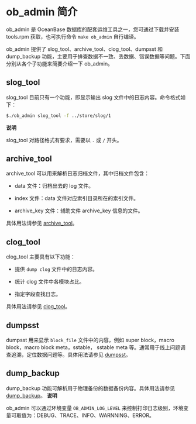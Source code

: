ob_admin 简介 
================================



ob_admin 是 OceanBase 数据库的配套运维工具之一，您可通过下载并安装 tools.rpm 获取，也可执行命令 `make ob_admin` 自行编译。

ob_admin 提供了 slog_tool、archive_tool、clog_tool、dumpsst 和 dump_backup 功能，主要用于排查数据不一致、丢数据、错误数据等问题。下面分别从各个子功能来简要介绍一下 ob_admin。

slog_tool 
------------------------------

slog_tool 目前只有一个功能，即显示输出 slog 文件中的日志内容。命令格式如下：

```bash
$./ob_admin slog_tool -f ../store/slog/1
```


**说明**



slog_tool 对路径格式有要求，需要以 `.` 或 `/` 开头。

archive_tool 
---------------------------------

archive_tool 可以用来解析日志归档文件，其中归档文件包含：

* data 文件：归档出去的 log 文件。

  

* index 文件：data 文件对应索引目录所在的索引文件。

  

* archive_key 文件：辅助文件 archive_key 信息的文件。

  




具体用法请参见 [archive_tool](/zh-CN/9.supporting-tools/1.ob-admin/2.archive_tool.md)。

clog_tool 
------------------------------

clog_tool 主要具有以下功能：

* 提供 `dump clog` 文件中的日志内容。

  

* 统计 clog 文件中各模块占比。

  

* 指定字段查找日志。

  




具体用法请参见 [clog_tool](/en-US/9.supporting-tools/1.ob-admin/3.clog_tool.md)。

dumpsst 
----------------------------

dumpsst 用来显示 `block_file` 文件中的内容，例如 super block，macro block，macro block meta，sstable， sstable meta 等。通常用于线上问题调查追溯，定位数据问题等。具体用法请参见 [dumpsst](/zh-CN/9.supporting-tools/1.ob-admin/5.dumpsst.md)。

dump_backup 
--------------------------------

dump_backup 功能可解析用于物理备份的数据备份内容。具体用法请参见 [dump_backup](/zh-CN/9.supporting-tools/1.ob-admin/6.dump_backup.md)。
**说明**



ob_admin 可以通过环境变量 `OB_ADMIN_LOG_LEVEL` 来控制打印日志级别，环境变量可取值为：DEBUG、TRACE、INFO、WARNNING、ERROR。

